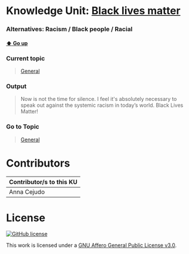 # Knowledge Unit: [Black lives matter](../../knowledge_units/general/black-lives-matter.md)
### Alternatives:   Racism   /  Black people   /  Racial 
#### [:arrow_up: Go up](../../topics/general.md)
### Current topic
> [General](../../topics/general.md)
### Output
> Now is not the time for silence. I feel it&#039;s absolutely necessary to speak out against the systemic racism in today’s world. Black Lives Matter!
### Go to Topic
> [General](../../topics/general.md)


# Contributors

| Contributor/s to this KU |
| - | 
| Anna Cejudo |

# License
[![GitHub license](https://img.shields.io/github/license/inbrainz/cerebro)](https://github.com/inbrainz/cerebro/blob/master/LICENSE)

This work is licensed under a [GNU Affero General Public License v3.0](https://www.gnu.org/licenses/agpl-3.0.txt).